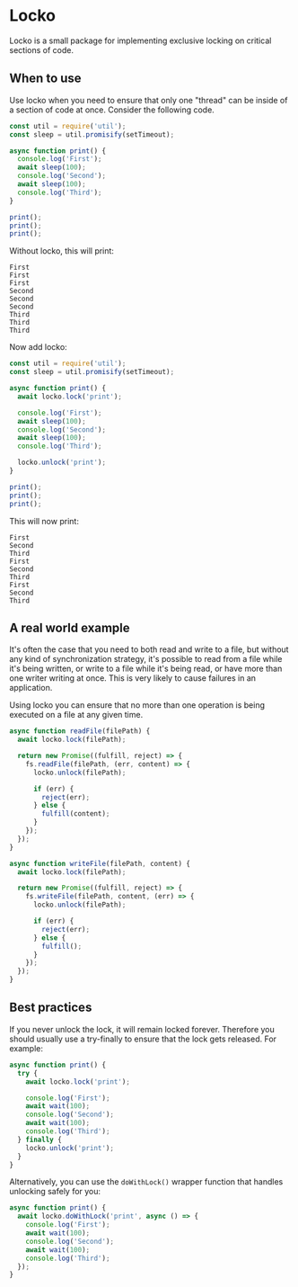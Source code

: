 # Locko

Locko is a small package for implementing exclusive locking on critical sections of code.

## When to use

Use locko when you need to ensure that only one "thread" can be inside of a section of code at once. Consider the following code.

```js
const util = require('util');
const sleep = util.promisify(setTimeout);

async function print() {
  console.log('First');
  await sleep(100);
  console.log('Second');
  await sleep(100);
  console.log('Third');
}

print();
print();
print();
```

Without locko, this will print:

```
First
First
First
Second
Second
Second
Third
Third
Third
```

Now add locko:

```js
const util = require('util');
const sleep = util.promisify(setTimeout);

async function print() {
  await locko.lock('print');

  console.log('First');
  await sleep(100);
  console.log('Second');
  await sleep(100);
  console.log('Third');

  locko.unlock('print');
}

print();
print();
print();
```

This will now print:

```
First
Second
Third
First
Second
Third
First
Second
Third
```

## A real world example

It's often the case that you need to both read and write to a file, but without any kind of synchronization strategy, it's possible to read from a file while it's being written, or write to a file while it's being read, or have more than one writer writing at once. This is very likely to cause failures in an application.

Using locko you can ensure that no more than one operation is being executed on a file at any given time.

```js
async function readFile(filePath) {
  await locko.lock(filePath);

  return new Promise((fulfill, reject) => {
    fs.readFile(filePath, (err, content) => {
      locko.unlock(filePath);

      if (err) {
        reject(err);
      } else {
        fulfill(content);
      }
    }); 
  }); 
}

async function writeFile(filePath, content) {
  await locko.lock(filePath);

  return new Promise((fulfill, reject) => {
    fs.writeFile(filePath, content, (err) => {
      locko.unlock(filePath);

      if (err) {
        reject(err);
      } else {
        fulfill();
      }
    });
  });
}
```

## Best practices

If you never unlock the lock, it will remain locked forever. Therefore you should usually use a try-finally to ensure that the lock gets released. For example:

```js
async function print() {
  try {
    await locko.lock('print');

    console.log('First');
    await wait(100);
    console.log('Second');
    await wait(100);
    console.log('Third');
  } finally {
    locko.unlock('print');
  }
}
```

Alternatively, you can use the `doWithLock()` wrapper function that handles unlocking safely for you:

```js
async function print() {
  await locko.doWithLock('print', async () => {
    console.log('First');
    await wait(100);
    console.log('Second');
    await wait(100);
    console.log('Third');
  });
}
```
